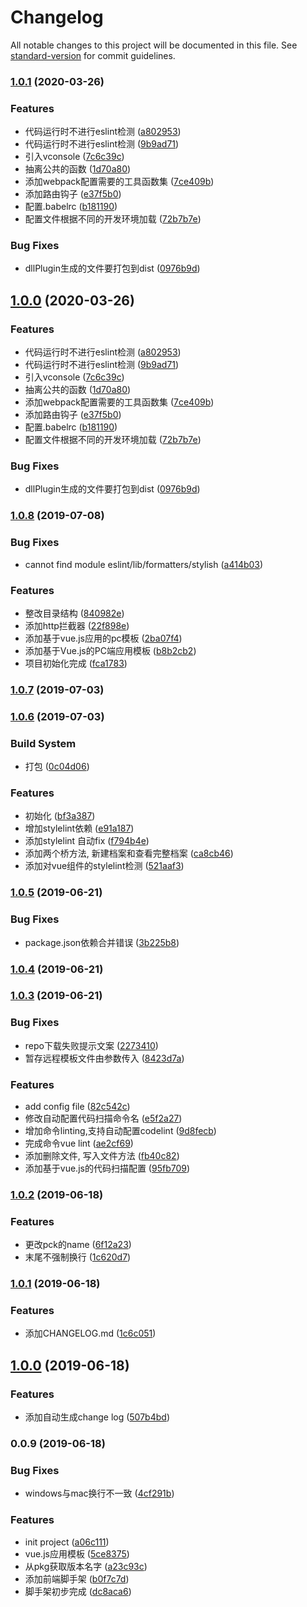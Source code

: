 # Changelog

All notable changes to this project will be documented in this file. See [standard-version](https://github.com/conventional-changelog/standard-version) for commit guidelines.

### [1.0.1](http://192.168.3.200/web/common/compare/v1.0.8...v1.0.1) (2020-03-26)


### Features

* 代码运行时不进行eslint检测 ([a802953](http://192.168.3.200/web/common/commit/a8029533015868eca33efdb2254429fc0556a619))
* 代码运行时不进行eslint检测 ([9b9ad71](http://192.168.3.200/web/common/commit/9b9ad71627864fd9066138c2818647903ac8dc83))
* 引入vconsole ([7c6c39c](http://192.168.3.200/web/common/commit/7c6c39cd0d6c2d4fbb9f5e0ba474eb6ff5acbc20))
* 抽离公共的函数 ([1d70a80](http://192.168.3.200/web/common/commit/1d70a8077f2363b6b33aa840d2a5bd2acbae3a40))
* 添加webpack配置需要的工具函数集 ([7ce409b](http://192.168.3.200/web/common/commit/7ce409bed5bc6bb2744e154b8201ead9d1cdd854))
* 添加路由钩子 ([e37f5b0](http://192.168.3.200/web/common/commit/e37f5b08581a0481f33ef327e4477332fd9f40b0))
* 配置.babelrc ([b181190](http://192.168.3.200/web/common/commit/b18119006775555d60639d29ae216fff4a8c9c2a))
* 配置文件根据不同的开发环境加载 ([72b7b7e](http://192.168.3.200/web/common/commit/72b7b7e68e2c917c27d8440a24f222d7420251e4))


### Bug Fixes

* dllPlugin生成的文件要打包到dist ([0976b9d](http://192.168.3.200/web/common/commit/0976b9dade9a7428408221a5102df9741a0381de))

## [1.0.0](http://192.168.3.200/web/common/compare/v1.0.8...v1.0.0) (2020-03-26)


### Features

* 代码运行时不进行eslint检测 ([a802953](http://192.168.3.200/web/common/commit/a8029533015868eca33efdb2254429fc0556a619))
* 代码运行时不进行eslint检测 ([9b9ad71](http://192.168.3.200/web/common/commit/9b9ad71627864fd9066138c2818647903ac8dc83))
* 引入vconsole ([7c6c39c](http://192.168.3.200/web/common/commit/7c6c39cd0d6c2d4fbb9f5e0ba474eb6ff5acbc20))
* 抽离公共的函数 ([1d70a80](http://192.168.3.200/web/common/commit/1d70a8077f2363b6b33aa840d2a5bd2acbae3a40))
* 添加webpack配置需要的工具函数集 ([7ce409b](http://192.168.3.200/web/common/commit/7ce409bed5bc6bb2744e154b8201ead9d1cdd854))
* 添加路由钩子 ([e37f5b0](http://192.168.3.200/web/common/commit/e37f5b08581a0481f33ef327e4477332fd9f40b0))
* 配置.babelrc ([b181190](http://192.168.3.200/web/common/commit/b18119006775555d60639d29ae216fff4a8c9c2a))
* 配置文件根据不同的开发环境加载 ([72b7b7e](http://192.168.3.200/web/common/commit/72b7b7e68e2c917c27d8440a24f222d7420251e4))


### Bug Fixes

* dllPlugin生成的文件要打包到dist ([0976b9d](http://192.168.3.200/web/common/commit/0976b9dade9a7428408221a5102df9741a0381de))

### [1.0.8](http://192.168.3.200/web/common/compare/v1.0.7...v1.0.8) (2019-07-08)


### Bug Fixes

* cannot find module eslint/lib/formatters/stylish ([a414b03](http://192.168.3.200/web/common/commit/a414b03))


### Features

* 整改目录结构 ([840982e](http://192.168.3.200/web/common/commit/840982e))
* 添加http拦截器 ([22f898e](http://192.168.3.200/web/common/commit/22f898e))
* 添加基于vue.js应用的pc模板 ([2ba07f4](http://192.168.3.200/web/common/commit/2ba07f4))
* 添加基于Vue.js的PC端应用模板 ([b8b2cb2](http://192.168.3.200/web/common/commit/b8b2cb2))
* 项目初始化完成 ([fca1783](http://192.168.3.200/web/common/commit/fca1783))



### [1.0.7](http://192.168.3.200/web/common/compare/v1.0.6...v1.0.7) (2019-07-03)



### [1.0.6](http://192.168.3.200/web/common/compare/v1.0.5...v1.0.6) (2019-07-03)


### Build System

* 打包 ([0c04d06](http://192.168.3.200/web/common/commit/0c04d06))


### Features

* 初始化 ([bf3a387](http://192.168.3.200/web/common/commit/bf3a387))
* 增加stylelint依赖 ([e91a187](http://192.168.3.200/web/common/commit/e91a187))
* 添加stylelint 自动fix ([f794b4e](http://192.168.3.200/web/common/commit/f794b4e))
* 添加两个桥方法, 新建档案和查看完整档案 ([ca8cb46](http://192.168.3.200/web/common/commit/ca8cb46))
* 添加对vue组件的stylelint检测 ([521aaf3](http://192.168.3.200/web/common/commit/521aaf3))



### [1.0.5](http://192.168.3.200/web/common/compare/v1.0.4...v1.0.5) (2019-06-21)


### Bug Fixes

* package.json依赖合并错误 ([3b225b8](http://192.168.3.200/web/common/commit/3b225b8))



### [1.0.4](http://192.168.3.200/web/common/compare/v1.0.3...v1.0.4) (2019-06-21)



### [1.0.3](http://192.168.3.200/web/common/compare/v1.0.2...v1.0.3) (2019-06-21)


### Bug Fixes

* repo下载失败提示文案 ([2273410](http://192.168.3.200/web/common/commit/2273410))
* 暂存远程模板文件由参数传入 ([8423d7a](http://192.168.3.200/web/common/commit/8423d7a))


### Features

* add config file ([82c542c](http://192.168.3.200/web/common/commit/82c542c))
* 修改自动配置代码扫描命令名 ([e5f2a27](http://192.168.3.200/web/common/commit/e5f2a27))
* 增加命令linting,支持自动配置codelint ([9d8fecb](http://192.168.3.200/web/common/commit/9d8fecb))
* 完成命令vue lint ([ae2cf69](http://192.168.3.200/web/common/commit/ae2cf69))
* 添加删除文件, 写入文件方法 ([fb40c82](http://192.168.3.200/web/common/commit/fb40c82))
* 添加基于vue.js的代码扫描配置 ([95fb709](http://192.168.3.200/web/common/commit/95fb709))



### [1.0.2](http://192.168.3.200/web/common/compare/v1.0.1...v1.0.2) (2019-06-18)


### Features

* 更改pck的name ([6f12a23](http://192.168.3.200/web/common/commit/6f12a23))
* 末尾不强制换行 ([1c620d7](http://192.168.3.200/web/common/commit/1c620d7))



### [1.0.1](http://192.168.3.200/web/common/compare/v1.0.0...v1.0.1) (2019-06-18)


### Features

* 添加CHANGELOG.md ([1c6c051](http://192.168.3.200/web/common/commit/1c6c051))



## [1.0.0](http://192.168.3.200/web/common/compare/v0.0.9...v1.0.0) (2019-06-18)


### Features

* 添加自动生成change log ([507b4bd](http://192.168.3.200/web/common/commit/507b4bd))



### 0.0.9 (2019-06-18)


### Bug Fixes

* windows与mac换行不一致 ([4cf291b](http://192.168.3.200/web/common/commit/4cf291b))


### Features

* init project ([a06c111](http://192.168.3.200/web/common/commit/a06c111))
* vue.js应用模板 ([5ce8375](http://192.168.3.200/web/common/commit/5ce8375))
* 从pkg获取版本名字 ([a23c93c](http://192.168.3.200/web/common/commit/a23c93c))
* 添加前端脚手架 ([b0f7c7d](http://192.168.3.200/web/common/commit/b0f7c7d))
* 脚手架初步完成 ([dc8aca6](http://192.168.3.200/web/common/commit/dc8aca6))
